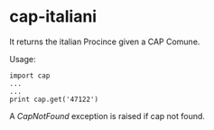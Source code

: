 # cap-italiani
It returns the italian Procince given a CAP Comune.

Usage:

	import cap
	...
	...
	print cap.get('47122')

A _CapNotFound_ exception is raised if cap not found.